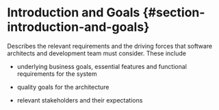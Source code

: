 Introduction and Goals {#section-introduction-and-goals}
======================

Describes the relevant requirements and the driving forces that software
architects and development team must consider. These include

-   underlying business goals, essential features and functional
    requirements for the system

-   quality goals for the architecture

-   relevant stakeholders and their expectations